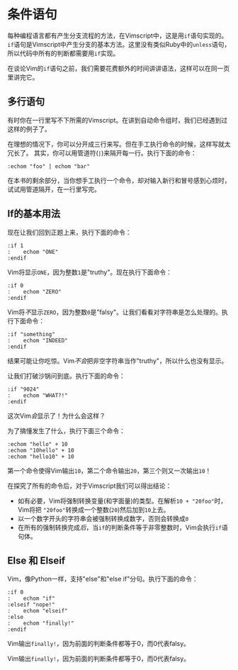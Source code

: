 
条件语句
============

每种编程语言都有产生分支流程的方法，在Vimscript中，这是用`if`语句实现的。`if`语句是Vimscript中产生分支的基本方法。这里没有类似Ruby中的`unless`语句，所以代码中所有的判断都需要用`if`实现。

在谈论Vim的`if`语句之前，我们需要花费额外的时间讲讲语法，这样可以在同一页里讲完它。

多行语句
------------------------

有时你在一行里写不下所需的Vimscript。在讲到自动命令组时，我们已经遇到过这样的例子了。

在理想的情况下，你可以分开成三行来写。但在手工执行命令的时候，这样写就太冗长了。
其实，你可以用管道符(`|`)来隔开每一行。执行下面的命令：

    :echom "foo" | echom "bar"

在本书的剩余部分，当你想手工执行一个命令，却对输入新行和冒号感到心烦时，试试用管道隔开，在一行里写完。

If的基本用法
--------

现在让我们回到正题上来，执行下面的命令：

    :if 1
    :    echom "ONE"
    :endif

Vim将显示`ONE`，因为整数`1`是"truthy"。现在执行下面命令：

    :if 0
    :    echom "ZERO"
    :endif

Vim将*不*显示`ZERO`，因为整数`0`是"falsy"。让我们看看对字符串是怎么处理的。执行下面命令：

    :if "something"
    :    echom "INDEED"
    :endif

结果可能让你吃惊。Vim*不会*把非空字符串当作"truthy"，所以什么也没有显示。

让我们打破沙锅问到底。执行下面的命令：

    :if "9024"
    :    echom "WHAT?!"
    :endif

这次Vim*会*显示了！为什么会这样？

为了搞懂发生了什么，执行下面三个命令：

    :echom "hello" + 10
    :echom "10hello" + 10
    :echom "hello10" + 10

第一个命令使得Vim输出`10`，第二个命令输出`20`，第三个则又一次输出`10`！

在探究了所有的命令后，对于Vimscript我们可以得出结论：

* 如有必要，Vim将强制转换变量(和字面量)的类型。在解析`10 + "20foo"`时，Vim将把
  `"20foo"`转换成一个整数(`20`)然后加到`10`上去。
* 以一个数字开头的字符串会被强制转换成数字，否则会转换成`0`
* 在所有的强制转换完成*后*，当`if`的判断条件等于非零整数时，Vim会执行`if`语句体。

Else 和 Elseif
---------------

Vim，像Python一样，支持"else"和"else if"分句。执行下面的命令：

    :if 0
    :    echom "if"
    :elseif "nope!"
    :    echom "elseif"
    :else
    :    echom "finally!"
    :endif

Vim输出`finally!`，因为前面的判断条件都等于0，而0代表falsy。

Vim输出`finally!`，因为前面的判断条件都等于0，而0代表falsy。

